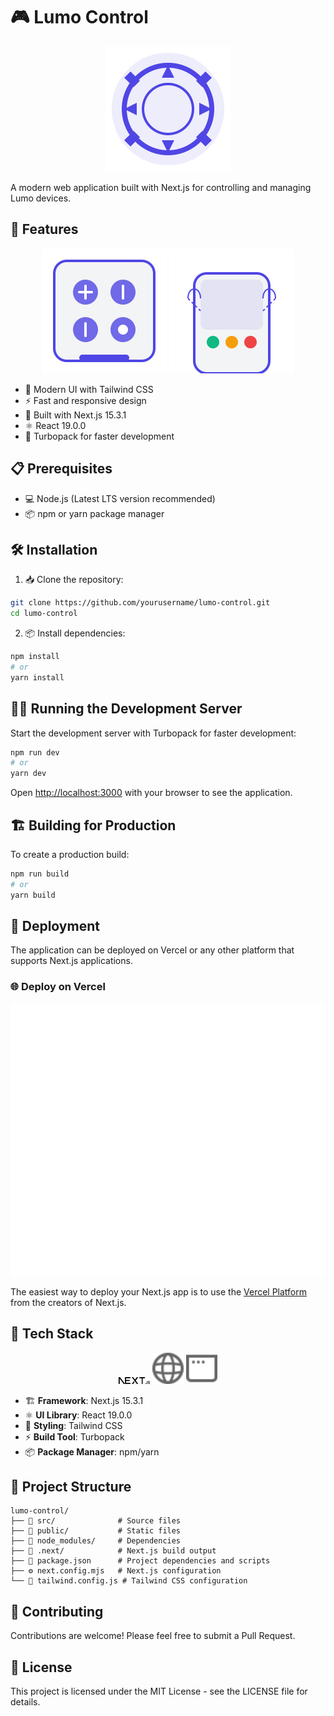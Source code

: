 # 🎮 Lumo Control

<div align="center">
  <img src="public/lumo-logo.svg" alt="Lumo Control Logo" width="200"/>
</div>

A modern web application built with Next.js for controlling and managing Lumo devices.

## 🚀 Features

<div align="center">
  <img src="public/control-panel.svg" alt="Control Panel" width="200"/>
  <img src="public/device-status.svg" alt="Device Status" width="200"/>
</div>

- 🎨 Modern UI with Tailwind CSS
- ⚡ Fast and responsive design
- 🔧 Built with Next.js 15.3.1
- ⚛️ React 19.0.0
- 🚄 Turbopack for faster development

## 📋 Prerequisites

- 💻 Node.js (Latest LTS version recommended)
- 📦 npm or yarn package manager

## 🛠️ Installation

1. 📥 Clone the repository:
```bash
git clone https://github.com/yourusername/lumo-control.git
cd lumo-control
```

2. 📦 Install dependencies:
```bash
npm install
# or
yarn install
```

## 🏃‍♂️ Running the Development Server

Start the development server with Turbopack for faster development:

```bash
npm run dev
# or
yarn dev
```

Open [http://localhost:3000](http://localhost:3000) with your browser to see the application.

## 🏗️ Building for Production

To create a production build:

```bash
npm run build
# or
yarn build
```

## 🚀 Deployment

The application can be deployed on Vercel or any other platform that supports Next.js applications.

### 🌐 Deploy on Vercel

[![Deploy with Vercel](public/vercel.svg)](https://vercel.com/new?utm_medium=default-template&filter=next.js&utm_source=create-next-app&utm_campaign=create-next-app-readme)

The easiest way to deploy your Next.js app is to use the [Vercel Platform](https://vercel.com/new?utm_medium=default-template&filter=next.js&utm_source=create-next-app&utm_campaign=create-next-app-readme) from the creators of Next.js.

## 🧰 Tech Stack

<div align="center">
  <img src="public/next.svg" alt="Next.js" width="50"/>
  <img src="public/globe.svg" alt="React" width="50"/>
  <img src="public/window.svg" alt="Tailwind" width="50"/>
</div>

- 🏗️ **Framework**: Next.js 15.3.1
- ⚛️ **UI Library**: React 19.0.0
- 🎨 **Styling**: Tailwind CSS
- ⚡ **Build Tool**: Turbopack
- 📦 **Package Manager**: npm/yarn

## 📁 Project Structure

```
lumo-control/
├── 📂 src/              # Source files
├── 📂 public/           # Static files
├── 📂 node_modules/     # Dependencies
├── 📂 .next/            # Next.js build output
├── 📄 package.json      # Project dependencies and scripts
├── ⚙️ next.config.mjs   # Next.js configuration
└── 🎨 tailwind.config.js # Tailwind CSS configuration
```

## 🤝 Contributing

Contributions are welcome! Please feel free to submit a Pull Request.

## 📄 License

This project is licensed under the MIT License - see the LICENSE file for details.
